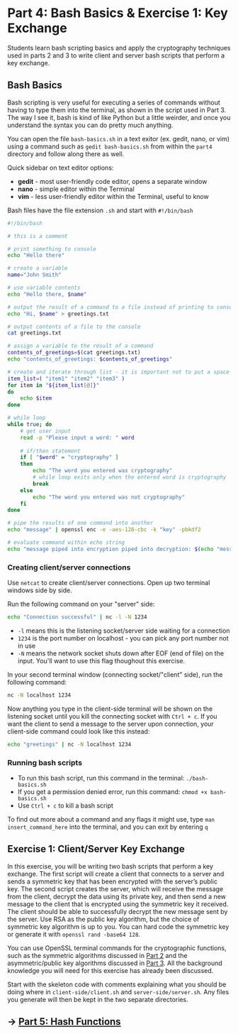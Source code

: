 # Part 4: Bash Basics & Exercise 1: Key Exchange
Students learn bash scripting basics and apply the cryptography techniques used in parts 2 and 3 to write client and server bash scripts that perform a key exchange.

## Bash Basics

Bash scripting is very useful for executing a series of commands without having to type them into the terminal, as shown in the script used in Part 3. The way I see it, bash is kind of like Python but a little weirder, and once you understand the syntax you can do pretty much anything.

You can open the file `bash-basics.sh` in a text exitor (ex. gedit, nano, or vim) using a command such as `gedit bash-basics.sh` from within the `part4` directory and follow along there as well. 

Quick sidebar on text editor options:
* **gedit** - most user-friendly code editor, opens a separate window
* **nano** - simple editor within the Terminal
* **vim** - less user-friendly editor within the Terminal, useful to know

Bash files have the file extension `.sh` and start with `#!/bin/bash`
```bash
#!/bin/bash

# this is a comment

# print something to console
echo "Hello there"

# create a variable
name="John Smith"

# use variable contents
echo "Hello there, $name"

# output the result of a command to a file instead of printing to console
echo "Hi, $name" > greetings.txt

# output contents of a file to the console
cat greetings.txt

# assign a variable to the result of a command
contents_of_greetings=$(cat greetings.txt)
echo "contents_of_greetings: $contents_of_greetings"

# create and iterate through list - it is important not to put a space before/after =
item_list=( "item1" "item2" "item3" )
for item in "${item_list[@]}"
do
	echo $item
done

# while loop
while true; do
	# get user input
	read -p "Please input a word: " word
	
	# if/then statement
	if [ "$word" = "cryptography" ]
	then
		echo "The word you entered was cryptography"
		# while loop exits only when the entered word is cryptography
		break
	else
		echo "The word you entered was not cryptography"
	fi
done

# pipe the results of one command into another
echo "message" | openssl enc -e -aes-128-cbc -k "key" -pbkdf2

# evaluate command within echo string
echo "message piped into encryption piped into decryption: $(echo "message" | openssl enc -e -aes-128-cbc -kfile greetings.txt -pbkdf2 | openssl enc -d -aes-128-cbc -kfile greetings.txt -pbkdf2)"
```
### Creating client/server connections
Use `netcat` to create client/server connections. Open up two terminal windows side by side.

Run the following command on your "server" side:
```bash
echo "Connection successful" | nc -l -N 1234
```
* `-l` means this is the listening socket/server side waiting for a connection  
* `1234` is the port number on localhost - you can pick any port number not in use  
* `-N` means the network socket shuts down after EOF (end of file) on the input. You'll want to use this flag thoughout this exercise.

In your second terminal window (connecting socket/"client" side), run the following command:
```bash
nc -N localhost 1234
```
Now anything you type in the client-side terminal will be shown on the listening socket until you kill the connecting socket with `Ctrl + c`.
If you want the client to send a message to the server upon connection, your client-side command could look like this instead:
```bash
echo "greetings" | nc -N localhost 1234
```

### Running bash scripts
* To run this bash script, run this command in the terminal: `./bash-basics.sh`  
* If you get a permission denied error, run this command: `chmod +x bash-basics.sh`  
* Use `Ctrl + c` to kill a bash script

To find out more about a command and any flags it might use, type `man insert_command_here` into the terminal, and you can exit by entering `q`

## Exercise 1: Client/Server Key Exchange
In this exercise, you will be writing two bash scripts that perform a key exchange. The first script will create a client that connects to a server and sends a symmetric key that has been encrypted with the server’s public key. The second script creates the server, which will receive the message from the client, decrypt the data using its private key, and then send a new message to the client that is encrypted using the symmetric key it received. The client should be able to successfully decrypt the new message sent by the server. Use RSA as the public key algorithm, but the choice of symmetric key algorithm is up to you. You can hard code the symmetric key or generate it with `openssl rand -base64 128`.

You can use OpenSSL terminal commands for the cryptographic functions, such as the symmetric algorithms discussed in [Part 2](../part2.md) and the asymmetric/public key algorithms discussed in [Part 3](../part3/part3.md). All the background knowledge you will need for this exercise has already been discussed. 

Start with the skeleton code with comments explaining what you should be doing where in `client-side/client.sh` and `server-side/server.sh`. Any files you generate will then be kept in the two separate directories.

## → [Part 5: Hash Functions](../part5/part5.md)
